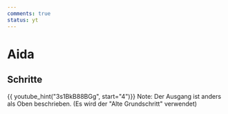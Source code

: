```yaml
---
comments: true
status: yt
---
```

# Aida

## Schritte

{{ youtube_hint("3s1BkB88BGg", start="4")}}
    Note: Der Ausgang ist anders als Oben beschrieben. (Es wird der "Alte Grundschritt" verwendet)
